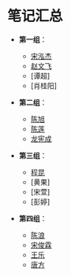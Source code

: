 # 笔记汇总

* **第一组**：
    * [宋泓杰](https://songhhhj.gitee.io/)
    * [赵文飞](http://qqfff.gitee.io/c-language/)
    * [谭超]
    * [肖桂阳]

* **第二组**：
    * [陈旭](https://gitee.com/xaiocjajva/user_code)
    * [陈莲](https://gitee.com/cldajia/learning)
    * [龙宪成](https://gitee.com/hilton-chongqing-hotel-g_0/lxc)

* **第三组**：
    * [程昆](https://gitee.com/clmsck/test/blob/master/ck.html)
    * [黄果]
    * [宋萱]
    * [彭婷]

* **第四组**：
    * [陈浪](https://gitee.com/safgw/note/blob/master/cl.md)
    * [宋俊霖](https://gitee.com/safgw/note/tree/master/sjl)
    * [王乐](https://gitee.com/safgw/note/blob/master/wl.md)
    * [唐方](https://gitee.com/safgw/note/blob/master/%E7%AC%94%E8%AE%B0.md)